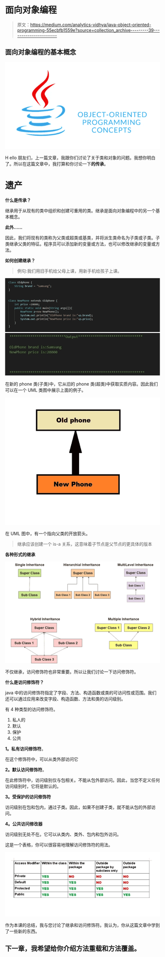 # 面向对象编程

> 原文：<https://medium.com/analytics-vidhya/java-object-oriented-programming-55ecbfb1559e?source=collection_archive---------39----------------------->

## 面向对象编程的基本概念

![](img/d8a111eb8fc32d2e5a16b67870ada429.png)

H ello 朋友们，上一篇文章，我跟你们讨论了关于类和对象的问题。我想你明白了。所以在这篇文章中，我打算和你讨论一下**的传承**。

# 遗产

**什么是传承？**

继承用于从现有的类中组织和创建可重用的类。继承是面向对象编程中的另一个基本概念。

**此外……**

因此，我们将现有的类称为父类或超类或基类，并将派生类命名为子类或子类。子类继承父类的特征。程序员可以添加新的变量或方法，也可以修改继承的变量或方法。

**如何创建继承？**

> 例句:我们用旧手机给父母上课，用新手机给孩子上课。

![](img/bc3298d77c4df7231ff06eb29b1ae2a3.png)![](img/09cf53a5ae81e786b360ac62fc14c874.png)

在新的 phone 类(子类)中，它从旧的 phone 类(超类)中获取实质内容。因此我们可以在一个 UML 类图中展示上面的例子。

![](img/115a901c4764e621745b9e62aee27a6e.png)

在 UML 图中，有一个指向父类的开放箭头。

> 继承应该创建一个 is-a 关系，这意味着子节点是父节点的更具体的版本

**各种形式的继承**

![](img/f879452af6e90a06d7cb325f676dd4ae.png)

不仅继承，访问修饰符也非常重要。所以让我们讨论一下访问修饰符。

**什么是访问修饰符？**

java 中的访问修饰符指定了字段、方法、构造函数或类的可访问性或范围。我们还可以通过应用来改变字段、构造函数、方法和类的访问级别。

有 4 种类型的访问修饰符。

1.  私人的
2.  默认
3.  保护
4.  公共

**1。私有访问修饰符**。

在这个修饰符中，可以从类外部访问它

**2。默认访问修饰符**。

在此修饰符中，访问级别仅与包相关。不能从包外部访问。因此，当您不定义任何访问级别时，它将是默认的。

**3。受保护的访问修饰符**

访问级别在包和包内，通过子类。因此，如果不创建子类，就不能从包的外部访问。

**4。公共访问修改器**

访问级别无处不在。它可以从类内、类外、包内和包外访问。

这是一个表格，你可以很容易地理解访问修饰符的用法。

![](img/2dd682b501636009a7def6e3e193d451.png)

作为本课的总结，我与您讨论了继承和访问修饰符。我认为，你从这篇文章中学到了一些新的东西。

## 下一章，我希望给你介绍方法重载和方法覆盖。